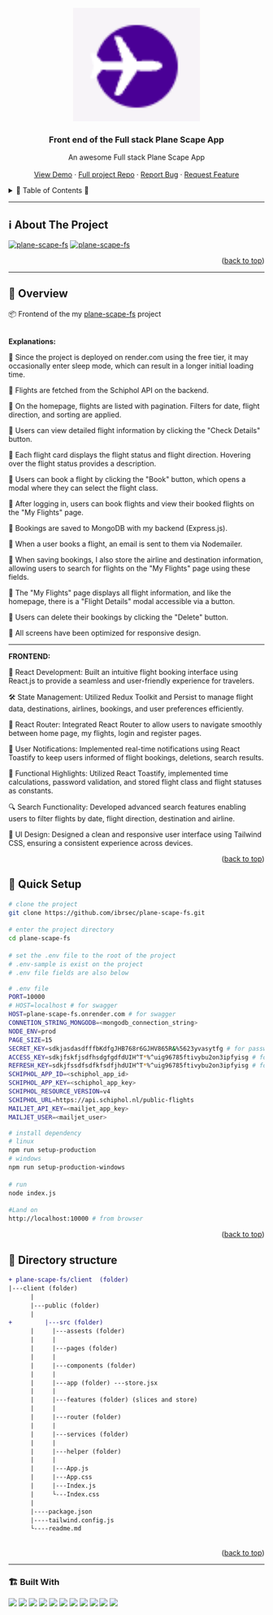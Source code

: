 <a name="readme-top"></a>
 
 
<!-- PROJECT LOGO -->
<br />
<div align="center">
   
  <a href="https://github.com/ibrsec/plane-scape-fs/tree/main/client">
    <img src="./public/logo.png" alt="Logo" width="250"   >
  </a>

  <h3 align="center">Front end of the Full stack Plane Scape App</h3>

  <p align="center">
    An awesome Full stack Plane Scape App
    <!-- <a href="https://github.com/ibrsec/stock-app"><strong>Explore the docs »</strong></a> -->
    <br />
    <br />
    <a href="https://plane-scape-fs.onrender.com/">View Demo</a>
    ·
    <a href="https://github.com/ibrsec/plane-scape-fs">Full project Repo</a>
    ·
    <a href="https://github.com/ibrsec/plane-scape-fs/issues">Report Bug</a>
    ·
    <a href="https://github.com/ibrsec/plane-scape-fs/issues">Request Feature</a>
  </p>
</div>



<!-- TABLE OF CONTENTS -->
<details>
  <summary>📎 Table of Contents 📎 </summary>
  <ol>
    <li><a href="#about-the-project">About The Project</a></li>
     <!-- <li><a href="#figma">Figma</a></li> -->
     <li><a href="#overview">Overview</a></li>
     <li><a href="#quick-setup">Quick Setup</a></li>
     <li><a href="#directory-structure">Directory structure</a></li>
     <li><a href="#built-with">Built With</a></li>
    <!-- <li>
      <a href="#getting-started">Getting Started</a>
      <ul>
        <li><a href="#prerequisites">Prerequisites</a></li>
        <li><a href="#installation">Installation</a></li>
      </ul>
    </li>
    <li><a href="#usage">Usage</a></li>
    <li><a href="#roadmap">Roadmap</a></li>
    <li><a href="#contributing">Contributing</a></li>
    <li><a href="#license">License</a></li>
    <li><a href="#contact">Contact</a></li>
    <li><a href="#acknowledgments">Acknowledgments</a></li> -->

    
  </ol>
</details>





---

<!-- ABOUT THE PROJECT -->
<a name="about-the-project"></a>
## ℹ️ About The Project

[![plane-scape-fs](./public/project.gif)](https://plane-scape-fs.onrender.com/)
[![plane-scape-fs](./public/project-2.gif)](https://plane-scape-fs.onrender.com/)




<p align="right">(<a href="#readme-top">back to top</a>)</p>


---

<!-- ## Figma 

<a href="https://www.figma.com/file/ePyCHKsx2ODB32uLgyUEEd/bootstrap-home-page?type=design&node-id=0%3A1&mode=design&t=edDzadCB9Ev5FS1a-1">Figma Link</a>  

  <p align="right">(<a href="#readme-top">back to top</a>)</p>




--- -->
<a name="overview"></a>
## 👀 Overview

📦 Frontend of the my [plane-scape-fs](https://github.com/ibrsec/plane-scape-fs) project </br></br>


<b>Explanations:</b> </br>



🚩 Since the project is deployed on render.com  using the free tier, it may occasionally enter sleep mode, which can result in a longer initial loading time.

🚩 Flights are fetched from the Schiphol API on the backend.

🚩 On the homepage, flights are listed with pagination. Filters for date, flight direction, and sorting are applied.

🚩 Users can view detailed flight information by clicking the "Check Details" button.

🚩 Each flight card displays the flight status and flight direction. Hovering over the flight status provides a description.

🚩 Users can book a flight by clicking the "Book" button, which opens a modal where they can select the flight class.

🚩 After logging in, users can book flights and view their booked flights on the "My Flights" page.

🚩 Bookings are saved to MongoDB with my backend (Express.js).

🚩 When a user books a flight, an email is sent to them via Nodemailer.

🚩 When saving bookings, I also store the airline and destination information, allowing users to search for flights on the "My Flights" page using these fields.

🚩 The "My Flights" page displays all flight information, and like the homepage, there is a "Flight Details" modal accessible via a button.

🚩 Users can delete their bookings by clicking the "Delete" button.

🚩 All screens have been optimized for responsive design.

---
<b>FRONTEND:</b> </br>

🎯 React Development: Built an intuitive flight booking interface using React.js to provide a seamless and user-friendly experience for travelers.

🛠 State Management: Utilized Redux Toolkit and Persist to manage flight data, destinations, airlines, bookings, and user preferences efficiently.

🚀 React Router: Integrated React Router to allow users to navigate smoothly between home page, my flights, login and register pages.

🔔 User Notifications: Implemented real-time notifications using React Toastify to keep users informed of flight bookings, deletions, search results.

🧮 Functional Highlights: Utilized React Toastify, implemented time calculations, password validation, and stored flight class and flight statuses as constants.

🔍 Search Functionality: Developed advanced search features enabling users to filter flights by date, flight direction, destination and airline. 

🎨 UI Design: Designed a clean and responsive user interface using Tailwind CSS, ensuring a consistent experience across devices.



<p align="right">(<a href="#readme-top">back to top</a>)</p>


<a name="quick-setup"></a>
## 🛫 Quick Setup

```sh
# clone the project
git clone https://github.com/ibrsec/plane-scape-fs.git

# enter the project directory
cd plane-scape-fs

# set the .env file to the root of the project
# .env-sample is exist on the project
# .env file fields are also below
```

```sh
# .env file
PORT=10000
# HOST=localhost # for swagger
HOST=plane-scape-fs.onrender.com # for swagger
CONNETION_STRING_MONGODB=<mongodb_connection_string>
NODE_ENV=prod
PAGE_SIZE=15
SECRET_KEY=sdkjasdasdfffbKdfgJHB768r6GJHV865R&%5623yvasytfg # for password encrypt
ACCESS_KEY=sdkjfskfjsdfhsdgfgdfdUIH^T*%^uig96785ftivybu2on3ipfyisg # for jwt
REFRESH_KEY=sdkjfssdfsdfkfsdfjhdUIH^T*%^uig96785ftivybu2on3ipfyisg # for jwt
SCHIPHOL_APP_ID=<schiphol_app_id>
SCHIPHOL_APP_KEY=<schiphol_app_key>
SCHIPHOL_RESOURCE_VERSION=v4
SCHIPHOL_URL=https://api.schiphol.nl/public-flights
MAILJET_API_KEY=<mailjet_app_key>
MAILJET_USER=<mailjet_user> 
```


```sh
# install dependency
# linux
npm run setup-production
# windows
npm run setup-production-windows

# run
node index.js

#Land on
http://localhost:10000 # from browser

```

<p align="right">(<a href="#readme-top">back to top</a>)</p>


<!-- ## 🐞 Debug

![plane-scape-fs.gif](/plane-scape-fs.gif) -->








<a name="directory-structure"></a>
## 📂 Directory structure 

```diff
+ plane-scape-fs/client  (folder)   
|---client (folder)   
      |          
      |---public (folder) 
      |                
+         |---src (folder) 
      |     |---assests (folder) 
      |     |           
      |     |---pages (folder)       
      |     |           
      |     |---components (folder) 
      |     |    
      |     |---app (folder) ---store.jsx      
      |     |          
      |     |---features (folder) (slices and store)         
      |     |          
      |     |---router (folder)         
      |     |          
      |     |---services (folder)              
      |     |          
      |     |---helper (folder)          
      |     |          
      |     |---App.js 
      |     |---App.css 
      |     |---Index.js
      |     └---Index.css
      |      
      |----package.json 
      |----tailwind.config.js 
      └----readme.md 
        
```

<p align="right">(<a href="#readme-top">back to top</a>)</p>

---

<a name="built-with"></a>
### 🏗️ Built With

 
<!-- https://dev.to/envoy_/150-badges-for-github-pnk  search skills-->


 <img src="https://img.shields.io/badge/HTML-239120?style=for-the-badge&logo=html5&logoColor=white">
 <img src="https://img.shields.io/badge/CSS-239120?&style=for-the-badge&logo=css3&logoColor=white&color=red"> 
 <img src="https://img.shields.io/badge/JavaScript-F7DF1E?style=for-the-badge&logo=javascript&logoColor=black">  
 <img src="https://img.shields.io/badge/React-20232A?style=for-the-badge&logo=react&logoColor=61DAFB"> 
 <img src="https://img.shields.io/badge/React_Router-CA4245?style=for-the-badge&logo=react-router&logoColor=white"> 

 <img src="https://img.shields.io/badge/Redux-593D88?style=for-the-badge&logo=redux&logoColor=white"> 
 <img src="https://img.shields.io/badge/Redux Toolkit-593D88?style=for-the-badge&logo=redux&logoColor=white"> 
 <img src="https://img.shields.io/badge/Redux--Persist -593D88?style=for-the-badge&logo=redux&logoColor=white">  

 <img src="https://img.shields.io/badge/Axios-593D88?style=for-the-badge&logo=axios&logoColor=white"> 
 <img src="https://img.shields.io/badge/Tailwind_CSS-38B2AC?style=for-the-badge&logo=tailwind-css&logoColor=white"> 
 
 <img src="https://img.shields.io/badge/Toastify-45CC11?style=for-the-badge&logo=toastify-ui&logoColor=white"> 
 
